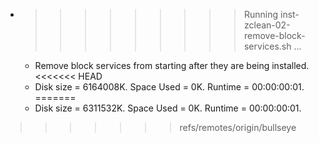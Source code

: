 * >>>>>>>>> Running inst-zclean-02-remove-block-services.sh ...
  * Remove block services from starting after they are being installed.
<<<<<<< HEAD
  * Disk size = 6164008K. Space Used = 0K. Runtime = 00:00:00:01.
=======
  * Disk size = 6311532K. Space Used = 0K. Runtime = 00:00:00:01.
>>>>>>> refs/remotes/origin/bullseye
